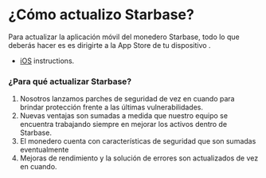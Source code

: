 # ¿Cómo actualizo Starbase?

Para actualizar la aplicación móvil del monedero Starbase, todo lo que deberás hacer es es dirigirte a la App Store de tu dispositivo
.
- [iOS](https://support.apple.com/en-us/HT202180) instructions.

### ¿Para qué actualizar Starbase?

1. Nosotros lanzamos parches de seguridad de vez en cuando para brindar protección frente a las últimas vulnerabilidades.
2. Nuevas ventajas son sumadas a medida que nuestro equipo se encuentra trabajando  siempre en mejorar los activos dentro de Starbase.
3. El monedero cuenta con características de seguridad que son sumadas eventualmente
4. Mejoras de rendimiento y la solución de errores son actualizados de vez en cuando.


